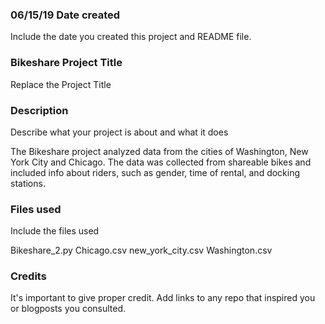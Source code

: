 ### **06/15/19 Date created**
Include the date you created this project and README file.

### **Bikeshare Project Title**
Replace the Project Title

### **Description**
Describe what your project is about and what it does

The Bikeshare project analyzed data from the cities of Washington, New York City and Chicago. The data was collected from shareable bikes and included info about riders, such as gender, time of rental, and docking stations.

### **Files used**
Include the files used

Bikeshare_2.py
Chicago.csv
new_york_city.csv
Washington.csv

### Credits
It's important to give proper credit. Add links to any repo that inspired you or blogposts you consulted.
